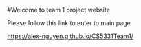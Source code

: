 #Welcome to team 1 project website

Please follow this link to enter to main page

https://alex-nguyen.github.io/CS5331Team1/
